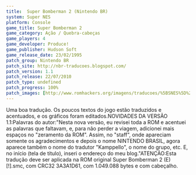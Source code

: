 ```yaml
---
title:  Super Bomberman 2 (Nintendo BR)
system: Super NES
platform: Console
game_title: Super Bomberman 2
game_category: Ação / Quebra-cabeças
game_players: 4
game_developer: Produce!
game_publisher: Hudson Soft
game_release_date: 23/02/1995
patch_group: Nintendo BR
patch_site: http://nbr-traducoes.blogspot.com/
patch_version: 1.1
patch_release: 22/07/2010
patch_type: undefined
patch_progress: 100%
patch_images: [http://www.romhackers.org/imagens/traducoes/%5BSNES%5D%20Super%20Bomberman%202%20-%20Nintendo%20BR%20-%201.png,http://www.romhackers.org/imagens/traducoes/%5BSNES%5D%20Super%20Bomberman%202%20-%20Nintendo%20BR%20-%202.png,http://www.romhackers.org/imagens/traducoes/%5BSNES%5D%20Super%20Bomberman%202%20-%20Nintendo%20BR%20-%203.png]
---
```

Uma boa tradução. Os poucos textos do jogo estão traduzidos e acentuados, e os gráficos foram editados.NOVIDADES DA VERSÃO 1.1:Palavras do autor:"Nesta nova versão, eu revisei toda a ROM e acentuei as palavras que faltavam, e, para não perder a viagem, adicionei mais espaços no "zeramento da ROM". Assim, no "staff", onde apareciam somente os agradecimentos e depois o nome NINTENDO BRASIL, agora aparece também o nome do tradutor "Kamppello", o nome do grupo, etc. E, no início (tela de título), inseri o endereço do meu blog."ATENÇÃO:Esta tradução deve ser aplicada na ROM original Super Bomberman 2 (E) [!].smc, com CRC32 3A3A1D61, com 1.049.088 bytes e com cabeçalho.